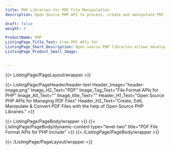```yaml
---
title: PHP Libraries for PDF File Manipulation
description: Open Source PHP API to process, create and manipulate PDF files in PHP applications.

draft: false
weight: 4

ProductName: PHP
ListingPage_Title_Text: Free PDF APIs for
ListingPage_Short_Description: Open source PHP libraries allows developers to create, edit, parse & convert PDF files.
ListingPage_Product_Small_Image: 


---
```


{{< ListingPage/PageLayout/wrapper >}}

{{< ListingPage/PageHeader/header-text
Header_Image="header-image.png"
Image_H2_Text="PDF"
Image_Tag_Text="File Format APIs for PHP"
Image_Alt_Text=""
Image_title_Text=""
Header_H1_Text="Open Source PHP APIs for Managing PDF Files"
Header_H2_Text="Create, Edit, Manipulate & Convert PDF Files with the help of Open Source PHP Libraries." >}}

{{< ListingPage/PageBody/wrapper >}}
{{< ListingPage/PageBody/dynamic-content type="level-two" title="PDF File Format APIs for PHP Include" >}}
{{< /ListingPage/PageBody/wrapper >}}

{{< /ListingPage/PageLayout/wrapper >}}